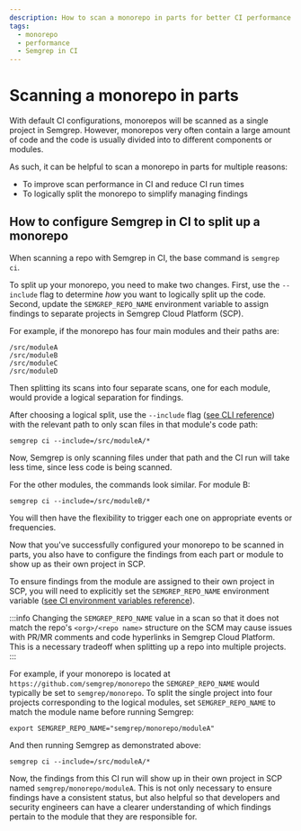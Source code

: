 ```yaml
---
description: How to scan a monorepo in parts for better CI performance and clearer findings organization
tags:
  - monorepo
  - performance
  - Semgrep in CI
---
```


# Scanning a monorepo in parts

With default CI configurations, monorepos will be scanned as a single project in Semgrep. However, monorepos very often contain a large amount of code and the code is usually divided into to different components or modules.

As such, it can be helpful to scan a monorepo in parts for multiple reasons:

* To improve scan performance in CI and reduce CI run times
* To logically split the monorepo to simplify managing findings

## How to configure Semgrep in CI to split up a monorepo

When scanning a repo with Semgrep in CI, the base command is `semgrep ci`.

To split up your monorepo, you need to make two changes. First, use the `--include` flag to determine *how* you want to logically split up the code. Second, update the `SEMGREP_REPO_NAME` environment variable to assign findings to separate projects in Semgrep Cloud Platform (SCP). 

For example, if the monorepo has four main modules and their paths are:

    /src/moduleA
    /src/moduleB
    /src/moduleC
    /src/moduleD

Then splitting its scans into four separate scans, one for each module, would provide a logical separation for findings.

After choosing a logical split, use the `--include` flag ([see CLI reference](/docs/cli-reference)) with the relevant path to only scan files in that module's code path:

    semgrep ci --include=/src/moduleA/*

Now, Semgrep is only scanning files under that path and the CI run will take less time, since less code is being scanned.

For the other modules, the commands look similar. For module B:

    semgrep ci --include=/src/moduleB/*

You will then have the flexibility to trigger each one on appropriate events or frequencies.

Now that you've successfully configured your monorepo to be scanned in parts, you also have to configure the findings from each part or module to show up as their own project in SCP.

To ensure findings from the module are assigned to their own project in SCP, you will need to explicitly set the `SEMGREP_REPO_NAME` environment variable ([see CI environment variables reference](/docs/semgrep-ci/ci-environment-variables/#semgrep_repo_name)).

:::info
Changing the `SEMGREP_REPO_NAME` value in a scan so that it does not match the repo's `<org>/<repo name>` structure on the SCM may cause issues with PR/MR comments and code hyperlinks in Semgrep Cloud Platform. This is a necessary tradeoff when splitting up a repo into multiple projects.
:::

For example, if your monorepo is located at `https://github.com/semgrep/monorepo` the `SEMGREP_REPO_NAME` would typically be set to `semgrep/monorepo`. To split the single project into four projects corresponding to the logical modules, set `SEMGREP_REPO_NAME` to match the module name before running Semgrep:

    export SEMGREP_REPO_NAME="semgrep/monorepo/moduleA"

And then running Semgrep as demonstrated above:

    semgrep ci --include=/src/moduleA/*

Now, the findings from this CI run will show up in their own project in SCP named `semgrep/monorepo/moduleA`. This is not only necessary to ensure findings have a consistent status, but also helpful so that developers and security engineers can have a clearer understanding of which findings pertain to the module that they are responsible for.
